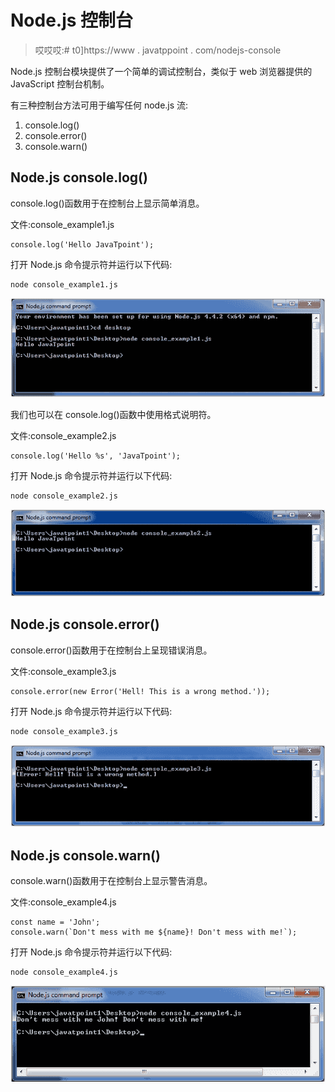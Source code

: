 # Node.js 控制台

> 哎哎哎:# t0]https://www . javatppoint . com/nodejs-console

Node.js 控制台模块提供了一个简单的调试控制台，类似于 web 浏览器提供的 JavaScript 控制台机制。

有三种控制台方法可用于编写任何 node.js 流:

1.  console.log()
2.  console.error()
3.  console.warn()

## Node.js console.log()

console.log()函数用于在控制台上显示简单消息。

文件:console_example1.js

```
console.log('Hello JavaTpoint'); 

```

打开 Node.js 命令提示符并运行以下代码:

```
node console_example1.js

```

![Node.js console example 1](img/2ea8a9a8530801616201166ebee51eba.png)

我们也可以在 console.log()函数中使用格式说明符。

文件:console_example2.js

```
console.log('Hello %s', 'JavaTpoint'); 

```

打开 Node.js 命令提示符并运行以下代码:

```
node console_example2.js

```

![Node.js console example 2](img/07167079948e17ed425dcf61d59ad18c.png)

## Node.js console.error()

console.error()函数用于在控制台上呈现错误消息。

文件:console_example3.js

```
console.error(new Error('Hell! This is a wrong method.'));

```

打开 Node.js 命令提示符并运行以下代码:

```
node console_example3.js

```

![Node.js console example 3](img/0f289136a350e5f37012e907fa218686.png)

## Node.js console.warn()

console.warn()函数用于在控制台上显示警告消息。

文件:console_example4.js

```
const name = 'John';
console.warn(`Don't mess with me ${name}! Don't mess with me!`); 

```

打开 Node.js 命令提示符并运行以下代码:

```
node console_example4.js

```

![Node.js console example 4](img/56304f5da8b96f0f573564e9e1ea64c7.png)